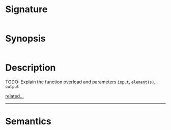 # Signature
```vikid-signature
```

# Synopsis
```vikid-synopsis
```

# Description
TODO: Explain the function overload and parameters `input`, `element(s)`, `output`

[related...](https://en.wikipedia.org/wiki/Array_data_structure)

----
# Semantics
